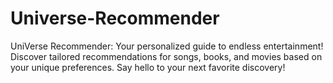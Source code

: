 # Universe-Recommender
UniVerse Recommender: Your personalized guide to endless entertainment! Discover tailored recommendations for songs, books, and movies based on your unique preferences. Say hello to your next favorite discovery!
